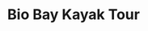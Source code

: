 ---
image: "https://cdn.filestackcontent.com/aQMlHacTTMaMuy6WOT82/convert?cache=true&compress=true&quality=90&w=1000&fit=max"
title:   Bio Bay Kayak Tour
infose: 2 Hours • Ages 6+
link: "https://fareharbor.com/embeds/book/pureadventurepr/items/11821/calendar/2025/10/?asn=fhdn&asn-ref=turisteandoenpuertorico&ref=turisteandoenpuertorico&marketplace=yes&flow=no&full-items=yes"
---